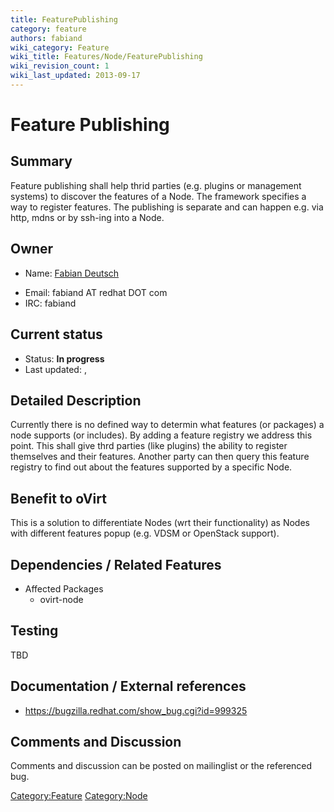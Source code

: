 ```yaml
---
title: FeaturePublishing
category: feature
authors: fabiand
wiki_category: Feature
wiki_title: Features/Node/FeaturePublishing
wiki_revision_count: 1
wiki_last_updated: 2013-09-17
---
```


# Feature Publishing

## Summary

Feature publishing shall help thrid parties (e.g. plugins or management systems) to discover the features of a Node. The framework specifies a way to register features. The publishing is separate and can happen e.g. via http, mdns or by ssh-ing into a Node.

## Owner

*   Name: [ Fabian Deutsch](User:fabiand)

<!-- -->

*   Email: fabiand AT redhat DOT com
*   IRC: fabiand

## Current status

*   Status: **In progress**
*   Last updated: ,

## Detailed Description

Currently there is no defined way to determin what features (or packages) a node supports (or includes). By adding a feature registry we address this point. This shall give thrd parties (like plugins) the ability to register themselves and their features. Another party can then query this feature registry to find out about the features supported by a specific Node.

## Benefit to oVirt

This is a solution to differentiate Nodes (wrt their functionality) as Nodes with different features popup (e.g. VDSM or OpenStack support).

## Dependencies / Related Features

*   Affected Packages
    -   ovirt-node

## Testing

TBD

## Documentation / External references

*   <https://bugzilla.redhat.com/show_bug.cgi?id=999325>

## Comments and Discussion

Comments and discussion can be posted on mailinglist or the referenced bug.

<Category:Feature> <Category:Node>
